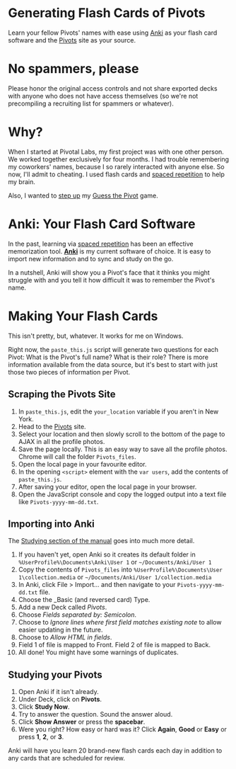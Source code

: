 # Generating Flash Cards of Pivots

Learn your fellow Pivots' names with ease
using [Anki][] as your flash card software
and the [Pivots][] site as your source.

# No spammers, please

Please honor the original access controls and not share exported decks with anyone who does not have access themselves (so we're not precompiling a recruiting list for spammers or whatever).

# Why?

When I started at Pivotal Labs, 
my first project was with one other person.
We worked together exclusively for four months.
I had trouble remembering my coworkers' names,
because I so rarely interacted with anyone else.
So now, I'll admit to cheating.
I used flash cards 
and [spaced repetition][]
to help my brain.

Also, I wanted to [step up](https://twitter.com/mike_kenyon/status/539593940299943937) 
my [Guess the Pivot](https://twitter.com/mike_kenyon/status/539594070382092289) game.

# Anki: Your Flash Card Software

In the past, 
learning via [spaced repetition][] has been an effective memorization tool.
**[Anki][]** is my current software of choice. 
It is easy to import new information
and to sync and study on the go.

In a nutshell, Anki will show you a Pivot's face
that it thinks you might struggle with
and you tell it how difficult it was
to remember the Pivot's name.

# Making Your Flash Cards

This isn't pretty, but, whatever. It works for me on Windows.

Right now, the `paste_this.js` script will generate two questions for each Pivot:
What is the Pivot's full name? What is their role?
There is more information available from the data source,
but it's best to start with just those two pieces of information per Pivot.

## Scraping the Pivots Site

1. In `paste_this.js`,
   edit the `your_location` variable if you aren't in New York.
1. Head to the [Pivots][] site.
1. Select your location and then slowly scroll to the bottom of the page
   to AJAX in all the profile photos.
1. Save the page locally. 
   This is an easy way to save all the profile photos.
   Chrome will call the folder `Pivots_files`.
1. Open the local page in your favourite editor.
1. In the opening `<script>` element with the `var users`, 
   add the contents of `paste_this.js`.
1. After saving your editor, open the local page in your browser.
1. Open the JavaScript console and copy the logged output into a text file like `Pivots-yyyy-mm-dd.txt`.

## Importing into Anki

The [Studying section of the manual][studying] goes into much more detail.

1. If you haven't yet, open Anki so it creates its default folder 
   in `%UserProfile%\Documents\Anki\User 1` or `~/Documents/Anki/User 1`
1. Copy the contents of `Pivots_files` into 
   `%UserProfile%\Documents\User 1\collection.media` or
   `~/Documents/Anki/User 1/collection.media`
1. In Anki, click File > Import... and then navigate to your `Pivots-yyyy-mm-dd.txt` file.
1. Choose the _Basic (and reversed card) Type.
1. Add a new Deck called _Pivots_.
1. Choose _Fields separated by: Semicolon_.
1. Choose to _Ignore lines where first field matches existing note_
   to allow easier updating in the future.
1. Choose to _Allow HTML in fields_.
1. Field 1 of file is mapped to Front. Field 2 of file is mapped to Back.
1. All done! You might have some warnings of duplicates.

## Studying your Pivots

1. Open Anki if it isn't already.
1. Under Deck, click on **Pivots**.
1. Click **Study Now**.
1. Try to answer the question. Sound the answer aloud.
1. Click **Show Answer** or press the **spacebar**.
1. Were you right? How easy or hard was it? 
   Click **Again**, **Good** or **Easy** or press **1**, **2**, or **3**.

Anki will have you learn 20 brand-new flash cards each day
in addition to any cards that are scheduled for review.


[Anki]: http://ankisrs.net/docs/manual.html
[Pivots]: https://pivots.pivotallabs.com/users
[spaced repetition]: http://lifeinthefastlane.com/learning-by-spaced-repetition/
[studying]: http://ankisrs.net/docs/manual.html#studying
